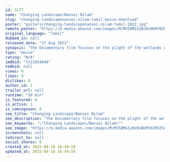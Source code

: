 ```yaml
---
id: 3177
name: "Changing Landscape/Nansei Nilam"
slug: "changing-landscapenansei-nilam-tamil-movie-download"
poster: "posters/changing-landscapenansei-nilam-tamil-2022.jpg"
remote_poster: "https://m.media-amazon.com/images/M/MV5BMGIyNzBiNGMtN2RhZS00NzkyLTgxMDQtNjY2NDAxZDgwOWI2XkEyXkFqcGdeQXVyMTU0NDAwNDEz._V1_SX300.jpg"
original_language: "Tamil"
dubbed_in: null
released_date: "27 Aug 2022"
synopsis: "The Documentary film focuses on the plight of the wetlands which are getting ruined by stone quarrying, Where Tamilnadu State's Bird Sanctuary (Vedanthangal) is close by. People protest stating it is harming them for more than 18 ..."
type: "movie"
rating: "N/A"
imdbid: "tt21954048"
tmdbid: null
views: 0
likes: 0
dislikes: 0
author_id: 1
trailer_url: null
runtime: "58 min"
is_featured: 0
is_active: 1
is_comingsoon: 0
seo_title: "Changing Landscape/Nansei Nilam"
seo_description: "The Documentary film focuses on the plight of the wetlands which are getting ruined by stone quarrying, Where Tamilnadu State's Bird Sanctuary (Vedanthangal) is close by. People protest stating it is harming them for more than 18 ..."
seo_keywords: "\"Changing Landscape\/Nansei Nilam\""
seo_image: "https://m.media-amazon.com/images/M/MV5BMGIyNzBiNGMtN2RhZS00NzkyLTgxMDQtNjY2NDAxZDgwOWI2XkEyXkFqcGdeQXVyMTU0NDAwNDEz._V1_SX300.jpg"
screenshots: null
redirect_to: null
social_shares: 0
created_at: 2025-04-18 16:49:59
updated_at: 2025-04-18 16:49:59
---
```



